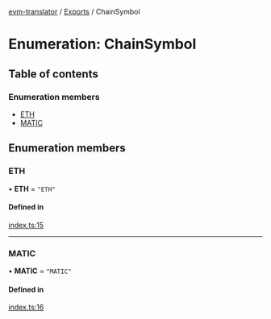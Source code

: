 [evm-translator](../README.md) / [Exports](../modules.md) / ChainSymbol

# Enumeration: ChainSymbol

## Table of contents

### Enumeration members

-   [ETH](ChainSymbol.md#eth)
-   [MATIC](ChainSymbol.md#matic)

## Enumeration members

### ETH

• **ETH** = `"ETH"`

#### Defined in

[index.ts:15](https://github.com/polyweave/evm-translator/blob/2d1be25/src/interfaces/index.ts#L15)

---

### MATIC

• **MATIC** = `"MATIC"`

#### Defined in

[index.ts:16](https://github.com/polyweave/evm-translator/blob/2d1be25/src/interfaces/index.ts#L16)
